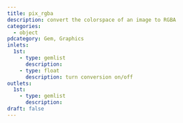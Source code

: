 ```yaml
---
title: pix_rgba
description: convert the colorspace of an image to RGBA
categories:
  - object
pdcategory: Gem, Graphics
inlets:
  1st:
    - type: gemlist
      description:
    - type: float
      description: turn conversion on/off
outlets:
  1st:
    - type: gemlist
      description:
draft: false
---
```

